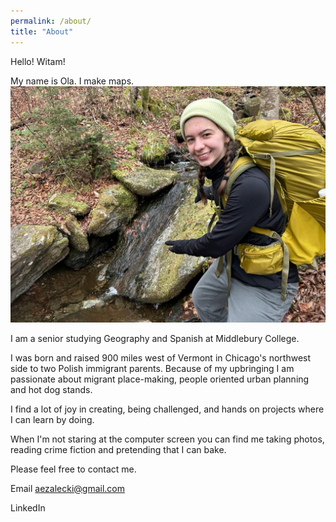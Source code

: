 ```yaml
---
permalink: /about/
title: "About"
---
```


Hello! Witam! 

My name is Ola. I make maps. 
![about me image](/assets/images/aboutme_img.jpg)



I am a senior studying Geography and Spanish at Middlebury College. 
 
I was born and raised 900 miles west of Vermont in Chicago's northwest side to two Polish immigrant parents. Because of my upbringing I am passionate about migrant place-making, people oriented urban planning and hot dog stands. 
 
I find a lot of joy in creating, being challenged, and hands on projects where I can learn by doing.

When I'm not staring at the computer screen you can find me taking photos, reading crime fiction and pretending that I can bake.

Please feel free to contact me.


Email
aezalecki@gmail.com

LinkedIn 




